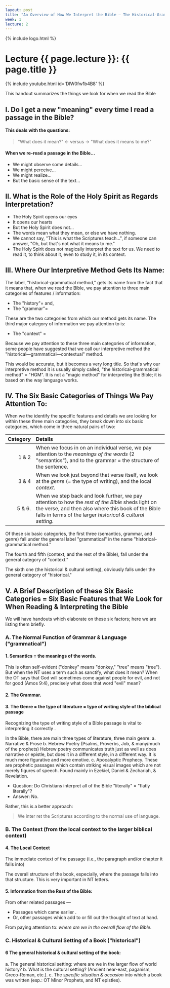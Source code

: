 ```yaml
---
layout: post
title: "An Overview of How We Interpret the Bible — The Historical-Grammatical Method"
week: 1
lecture: 2
---
```


{% include logo.html %}

# Lecture {{ page.lecture }}: {{ page.title }}

{% include youtube.html id='DlW0fw1b4B8' %}

This handout summarizes the things we look for when we read the Bible

## I. Do I get a new "meaning" every time I read a passage in the Bible?

#### This deals with the questions:
> "What does it mean?" <- versus -> "What does it means to me?"

#### When we re-read a passage in the Bible...
- We might observe some details...
- We might perceive...
- We might realize...
- But the basic sense of the text...

## II. What is the Role of the Holy Spirit as Regards Interpretation?
- The Holy Spirit opens our eyes
- It opens our hearts
- But the Holy Spirit does not...
- The words mean what they mean, or else we have nothing.
- We cannot say, "This is what the Scriptures teach...", if someone can answer, "Oh, but that's not what it means to me."
- The Holy Spirit does not magically interpret the text for us. We need to read it, to think about it, even to study it, in its context.

## III. Where Our Interpretive Method Gets Its Name:
The label, "historical-grammatical method," gets its name from the fact that it means that, when we read the Bible, we pay attention to three main categories of features / information:

- The "history"= and,
- The "grammar"=

These are the two categories from which our method gets its name. The third major category of information we pay attention to is:

- The "context" =

Because we pay attention to these three main categories of information, some people have suggested that we call our interpretive method the "historical—grammatical—contextual" method.

This would be accurate, but it becomes a very long title. So that's why our interpretive method it is usually simply called, "the historical-grammatical method" = "HGM". It is not a "magic method" for interpreting the Bible; it is based on the way language works.

## IV. The Six Basic Categories of Things We Pay Attention To:
When we the identify the specific features and details we are looking for within these three main categories, they break down into six basic categories, which come in three natural pairs of two:

Category | Details
---: | :---
1 & 2 | When we focus in on an individual verse, we pay attention to the *meanings of the words* (2 "semantics"), and to the grammar = the structure of the sentence.
3 & 4 | When we look just beyond that verse itself, we look at the *genre* (= the type of writing), and the local *context*.
5 & 6. | When we step back and look further, we pay attention to how the *rest of the Bible* sheds light on the verse, and then also where this book of the Bible falls in terms of the larger *historical & cultural setting*.

Of these six basic categories, the first three (semantics, grammar, and genre) fall under the general label "grammatical" in the name "historical-grammatical method."

The fourth and fifth (context, and the rest of the Bible), fall under the general category of "context."

The sixth one (the historical & cultural setting), obviously falls under the general category of "historical."

## V. A Brief Description of these Six Basic Categories = Six Basic Features that We Look for When Reading & Interpreting the Bible

We will have handouts which elaborate on these six factors; here we are listing them briefly.

### A. The Normal Function of Grammar & Language ("grammatical")

#### 1. Semantics = the meanings of the words.
This is often self-evident ("donkey" means "donkey," "tree" means "tree"). But when the NT uses a term such as sanctify, what does it mean? When the OT says that God will sometimes come against people for evil, and not for good (Amos 9:4), precisely what does that word "evil" mean?

#### 2. The Grammar.

#### 3. The Genre = the type of literature = type of writing style of the biblical passage
Recognizing the type of writing style of a Bible passage is vital to interpreting it correctly .

In the Bible, there are main three types of literature, three main genre:
a. Narrative & Prose
b. Hebrew Poetry (Psalms, Proverbs, Job, & many/much of the prophets) Hebrew poetry communicates truth just as well as does narrative or epistle, but does it in a different style, in a different way. It is much more figurative and more emotive.
c. Apocalyptic Prophecy. These are prophetic passages which contain striking visual images which are not merely figures of speech. Found mainly in Ezekiel, Daniel & Zechariah, & Revelation.

- Question: Do Christians interpret all of the Bible "literally" = "flatly literally"?
- Answer: No.

Rather, this is a better approach:

> We inter ret the Scriptures according to the normal use of language.

### B. The Context (from the local context to the larger biblical context)

#### 4. The Local Context
The immediate context of the passage (i.e., the paragraph and/or chapter it falls into)

The overall structure of the book, especially, where the passage falls into that structure.  This is very important in NT letters.

#### 5. Information from the Rest of the Bible:
From other related passages —
- Passages which came earlier .
- Or, other passages which add to or fill out the thought of text at hand.

From paying attention to: *where are we in the overall flow of the Bible*.

### C. Historical & Cultural Setting of a Book ("historical")

#### 6 The general historical & cultural setting of the book:
a. The general historical setting: where are we in the larger flow of world history?
b. What is the cultural setting? (Ancient near-east, paganism, Greco-Roman, etc.).
c. The *specific situation & occasion* into which a book was written (esp.: OT Minor Prophets, and NT epistles).